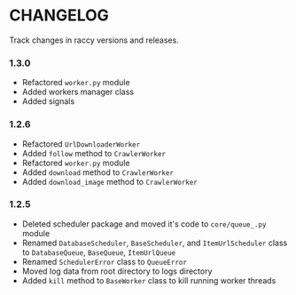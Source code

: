 # CHANGELOG

Track changes in raccy versions and releases.

### 1.3.0
- Refactored `worker.py` module
- Added workers manager class
- Added signals

### 1.2.6

- Refactored `UrlDownloaderWorker`
- Added `follow` method to `CrawlerWorker`
- Refactored `worker.py` module
- Added `download` method to `CrawlerWorker`
- Added `download_image` method to `CrawlerWorker`


### 1.2.5

- Deleted scheduler package and moved it's code to `core/queue_.py` module
- Renamed `DatabaseScheduler`, `BaseScheduler`, and `ItemUrlScheduler` class to `DatabaseQueue`, `BaseQueue`, `ItemUrlQueue`
- Renamed `SchedulerError` class to `QueueError`
- Moved log data from root directory to logs directory
- Added `kill` method to `BaseWorker` class to kill running worker threads
